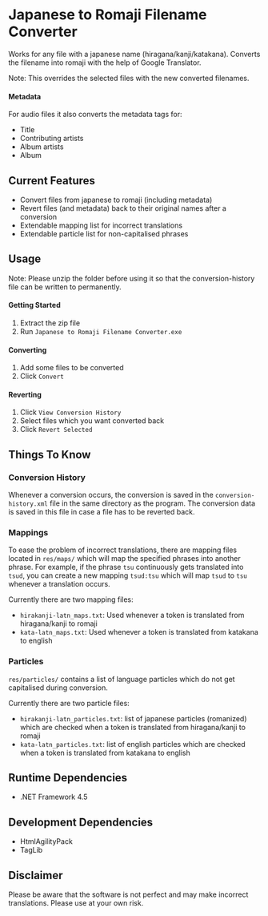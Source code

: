 # Japanese to Romaji Filename Converter
Works for any file with a japanese name (hiragana/kanji/katakana). Converts the filename into romaji with the help of Google Translator.

Note: This overrides the selected files with the new converted filenames.

#### Metadata
For audio files it also converts the metadata tags for:
- Title
- Contributing artists
- Album artists
- Album

## Current Features
- Convert files from japanese to romaji (including metadata)
- Revert files (and metadata) back to their original names after a conversion
- Extendable mapping list for incorrect translations
- Extendable particle list for non-capitalised phrases

## Usage
Note: Please unzip the folder before using it so that the conversion-history file can be written to permanently.

#### Getting Started
1. Extract the zip file
2. Run `Japanese to Romaji Filename Converter.exe`

#### Converting
1. Add some files to be converted
2. Click `Convert`

#### Reverting
1. Click `View Conversion History`
2. Select files which you want converted back
3. Click `Revert Selected`

## Things To Know
### Conversion History
Whenever a conversion occurs, the conversion is saved in the `conversion-history.xml` file in the same directory as the program. The conversion data is saved in this file in case a file has to be reverted back.

### Mappings
To ease the problem of incorrect translations, there are mapping files located in `res/maps/` which will map the specified phrases into another phrase. For example, if the phrase `tsu` continuously gets translated into `tsud`, you can create a new mapping `tsud:tsu` which will map `tsud` to `tsu` whenever a translation occurs.

Currently there are two mapping files:
- `hirakanji-latn_maps.txt`: Used whenever a token is translated from hiragana/kanji to romaji
- `kata-latn_maps.txt`: Used whenever a token is translated from katakana to english

### Particles
`res/particles/` contains a list of language particles which do not get capitalised during conversion.

Currently there are two particle files:
- `hirakanji-latn_particles.txt`: list of japanese particles (romanized) which are checked when a token is translated from hiragana/kanji to romaji
- `kata-latn_particles.txt`: list of english particles which are checked when a token is translated from katakana to english

## Runtime Dependencies
- .NET Framework 4.5

## Development Dependencies
- HtmlAgilityPack
- TagLib

## Disclaimer
Please be aware that the software is not perfect and may make incorrect translations. Please use at your own risk.
